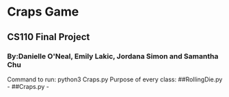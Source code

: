# Craps Game
## CS110 Final Project
### By:Danielle O'Neal, Emily Lakic, Jordana Simon and Samantha Chu

Command to run: python3 Craps.py
Purpose of every class: 
##RollingDie.py - 
##Craps.py - 
